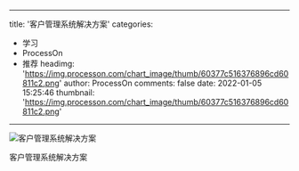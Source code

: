 
---
title: '客户管理系统解决方案'
categories: 
 - 学习
 - ProcessOn
 - 推荐
headimg: 'https://img.processon.com/chart_image/thumb/60377c516376896cd60811c2.png'
author: ProcessOn
comments: false
date: 2022-01-05 15:25:46
thumbnail: 'https://img.processon.com/chart_image/thumb/60377c516376896cd60811c2.png'
---

<div>   
<img class="thumb" alt="客户管理系统解决方案" src="https://img.processon.com/chart_image/thumb/60377c516376896cd60811c2.png" referrerpolicy="no-referrer">
<p>客户管理系统解决方案</p>  
</div>
            